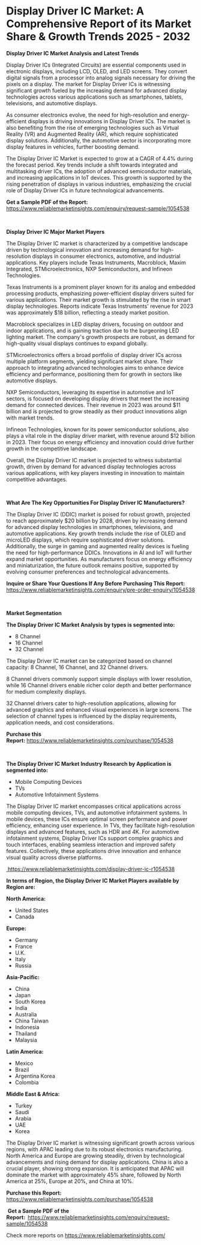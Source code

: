 <p><h1>Display Driver IC Market: A Comprehensive Report of its Market Share & Growth Trends 2025 - 2032</h1></p><p><strong>Display Driver IC Market Analysis and Latest Trends</strong></p>
<p><p>Display Driver ICs (Integrated Circuits) are essential components used in electronic displays, including LCD, OLED, and LED screens. They convert digital signals from a processor into analog signals necessary for driving the pixels on a display. The market for Display Driver ICs is witnessing significant growth fueled by the increasing demand for advanced display technologies across various applications such as smartphones, tablets, televisions, and automotive displays.</p><p>As consumer electronics evolve, the need for high-resolution and energy-efficient displays is driving innovations in Display Driver ICs. The market is also benefiting from the rise of emerging technologies such as Virtual Reality (VR) and Augmented Reality (AR), which require sophisticated display solutions. Additionally, the automotive sector is incorporating more display features in vehicles, further boosting demand.</p><p>The Display Driver IC Market is expected to grow at a CAGR of 4.4% during the forecast period. Key trends include a shift towards integrated and multitasking driver ICs, the adoption of advanced semiconductor materials, and increasing applications in IoT devices. This growth is supported by the rising penetration of displays in various industries, emphasizing the crucial role of Display Driver ICs in future technological advancements.</p></p>
<p><strong>Get a Sample PDF of the Report:&nbsp;</strong> <a href="https://www.reliablemarketinsights.com/enquiry/request-sample/1054538?utm_campaign=2013&utm_medium=2&utm_source=Github&utm_content=ia&utm_term=10022025&utm_id=display-driver-ic">https://www.reliablemarketinsights.com/enquiry/request-sample/1054538</a></p>
<p>&nbsp;</p>
<p><strong>Display Driver IC Major Market Players</strong></p>
<p><p>The Display Driver IC market is characterized by a competitive landscape driven by technological innovation and increasing demand for high-resolution displays in consumer electronics, automotive, and industrial applications. Key players include Texas Instruments, Macroblock, Maxim Integrated, STMicroelectronics, NXP Semiconductors, and Infineon Technologies.</p><p>Texas Instruments is a prominent player known for its analog and embedded processing products, emphasizing power-efficient display drivers suited for various applications. Their market growth is stimulated by the rise in smart display technologies. Reports indicate Texas Instruments' revenue for 2023 was approximately $18 billion, reflecting a steady market position.</p><p>Macroblock specializes in LED display drivers, focusing on outdoor and indoor applications, and is gaining traction due to the burgeoning LED lighting market. The company's growth prospects are robust, as demand for high-quality visual displays continues to expand globally.</p><p>STMicroelectronics offers a broad portfolio of display driver ICs across multiple platform segments, yielding significant market share. Their approach to integrating advanced technologies aims to enhance device efficiency and performance, positioning them for growth in sectors like automotive displays.</p><p>NXP Semiconductors, leveraging its expertise in automotive and IoT sectors, is focused on developing display drivers that meet the increasing demand for connected devices. Their revenue in 2023 was around $11 billion and is projected to grow steadily as their product innovations align with market trends.</p><p>Infineon Technologies, known for its power semiconductor solutions, also plays a vital role in the display driver market, with revenue around $12 billion in 2023. Their focus on energy efficiency and innovation could drive further growth in the competitive landscape.</p><p>Overall, the Display Driver IC market is projected to witness substantial growth, driven by demand for advanced display technologies across various applications, with key players investing in innovation to maintain competitive advantages.</p></p>
<p>&nbsp;</p>
<p><strong>What Are The Key Opportunities For Display Driver IC Manufacturers?</strong></p>
<p><p>The Display Driver IC (DDIC) market is poised for robust growth, projected to reach approximately $20 billion by 2028, driven by increasing demand for advanced display technologies in smartphones, televisions, and automotive applications. Key growth trends include the rise of OLED and microLED displays, which require sophisticated driver solutions. Additionally, the surge in gaming and augmented reality devices is fueling the need for high-performance DDICs. Innovations in AI and IoT will further expand market opportunities. As manufacturers focus on energy efficiency and miniaturization, the future outlook remains positive, supported by evolving consumer preferences and technological advancements.</p></p>
<p><strong>Inquire or Share Your Questions If Any Before Purchasing This Report:</strong> <a href="https://www.reliablemarketinsights.com/enquiry/pre-order-enquiry/1054538?utm_campaign=2013&utm_medium=2&utm_source=Github&utm_content=ia&utm_term=10022025&utm_id=display-driver-ic">https://www.reliablemarketinsights.com/enquiry/pre-order-enquiry/1054538</a></p>
<p>&nbsp;</p>
<p><strong>Market Segmentation</strong></p>
<p><strong>The Display Driver IC Market Analysis by types is segmented into:</strong></p>
<p><ul><li>8 Channel</li><li>16 Channel</li><li>32 Channel</li></ul></p>
<p><p>The Display Driver IC market can be categorized based on channel capacity: 8 Channel, 16 Channel, and 32 Channel drivers. </p><p>8 Channel drivers commonly support simple displays with lower resolution, while 16 Channel drivers enable richer color depth and better performance for medium complexity displays. </p><p>32 Channel drivers cater to high-resolution applications, allowing for advanced graphics and enhanced visual experiences in large screens. The selection of channel types is influenced by the display requirements, application needs, and cost considerations.</p></p>
<p><strong>Purchase this Report:&nbsp;</strong><a href="https://www.reliablemarketinsights.com/purchase/1054538?utm_campaign=2013&utm_medium=2&utm_source=Github&utm_content=ia&utm_term=10022025&utm_id=display-driver-ic">https://www.reliablemarketinsights.com/purchase/1054538</a></p>
<p>&nbsp;</p>
<p><strong>The Display Driver IC Market Industry Research by Application is segmented into:</strong></p>
<p><ul><li>Mobile Computing Devices</li><li>TVs</li><li>Automotive Infotainment Systems</li></ul></p>
<p><p>The Display Driver IC market encompasses critical applications across mobile computing devices, TVs, and automotive infotainment systems. In mobile devices, these ICs ensure optimal screen performance and power efficiency, enhancing user experience. In TVs, they facilitate high-resolution displays and advanced features, such as HDR and 4K. For automotive infotainment systems, Display Driver ICs support complex graphics and touch interfaces, enabling seamless interaction and improved safety features. Collectively, these applications drive innovation and enhance visual quality across diverse platforms.</p></p>
<p><a href="https://www.reliablemarketinsights.com/display-driver-ic-r1054538?utm_campaign=2013&utm_medium=2&utm_source=Github&utm_content=ia&utm_term=10022025&utm_id=display-driver-ic">&nbsp;https://www.reliablemarketinsights.com/display-driver-ic-r1054538</a></p>
<p><strong>In terms of Region, the Display Driver IC Market Players available by Region are:</strong></p>
<p>
    <p> <strong> North America: </strong>
        <ul>
            <li>United States</li>
            <li>Canada</li>
        </ul>
        </p> 
    <p> <strong> Europe: </strong>
        <ul>
            <li>Germany</li>
            <li>France</li>
            <li>U.K.</li>
            <li>Italy</li>
            <li>Russia</li>
        </ul>
        </p> 
    <p> <strong> Asia-Pacific: </strong>
        <ul>
            <li>China</li>
            <li>Japan</li>
            <li>South Korea</li>
            <li>India</li>
            <li>Australia</li>
            <li>China Taiwan</li>
            <li>Indonesia</li>
            <li>Thailand</li>
            <li>Malaysia</li>
        </ul>
        </p> 
    <p> <strong> Latin America: </strong>
        <ul>
            <li>Mexico</li>
            <li>Brazil</li>
            <li>Argentina Korea</li>
            <li>Colombia</li>
        </ul>
        </p> 
    <p> <strong> Middle East & Africa: </strong>
        <ul>
            <li>Turkey</li>
            <li>Saudi</li>
            <li>Arabia</li>
            <li>UAE</li>
            <li>Korea</li>
        </ul>
    </p>
    </p>
<p><p>The Display Driver IC market is witnessing significant growth across various regions, with APAC leading due to its robust electronics manufacturing. North America and Europe are growing steadily, driven by technological advancements and rising demand for display applications. China is also a crucial player, showing strong expansion. It is anticipated that APAC will dominate the market with approximately 45% share, followed by North America at 25%, Europe at 20%, and China at 10%.</p></p>
<p><strong>Purchase this Report: </strong><a href="https://www.reliablemarketinsights.com/purchase/1054538?utm_campaign=2013&utm_medium=2&utm_source=Github&utm_content=ia&utm_term=10022025&utm_id=display-driver-ic">https://www.reliablemarketinsights.com/purchase/1054538</a></p>
<p>&nbsp;<strong>Get a Sample PDF of the Report:&nbsp;&nbsp;</strong><a href="https://www.reliablemarketinsights.com/enquiry/request-sample/1054538?utm_campaign=2013&utm_medium=2&utm_source=Github&utm_content=ia&utm_term=10022025&utm_id=display-driver-ic">https://www.reliablemarketinsights.com/enquiry/request-sample/1054538</a></p>
<p><strong></strong></p>
<p>Check more reports on <a href="https://www.reliablemarketinsights.com/?utm_campaign=2013&utm_medium=2&utm_source=Github&utm_content=ia&utm_term=10022025&utm_id=display-driver-ic">https://www.reliablemarketinsights.com/</a></p>